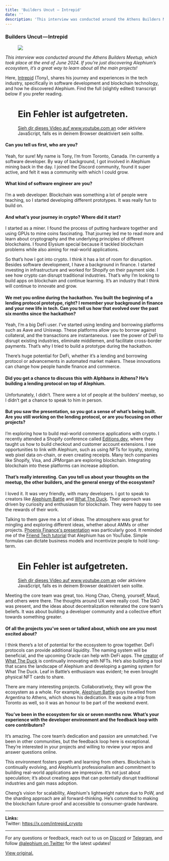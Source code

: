 ```yaml
---
title: 'Builders Uncut — Intrepid'
date: ''
description: 'This interview was conducted around the Athens Builders Meetup, which took place at the end of June 2024. If you’re just discovering…'
---
```


### Builders Uncut — Intrepid

<figure id="b18d" class="graf graf--figure graf-after--h3">
<img src="https://cdn-images-1.medium.com/max/800/1*sYSjLhY_HGhz05efnTM7fA.png" class="graf-image" data-image-id="1*sYSjLhY_HGhz05efnTM7fA.png" data-width="1920" data-height="1080" />
</figure>

_This interview was conducted around the Athens Builders Meetup, which took place at the end of June 2024. If you’re just discovering Alephium’s ecosystem, it’s a great way to learn about all the main projects!_

Here, <a href="https://x.com/intrepid_crypto" class="markup--anchor markup--p-anchor" data-href="https://x.com/intrepid_crypto" rel="noopener" target="_blank">Intrepid</a> (Tony), shares his journey and experiences in the tech industry, specifically in software development and blockchain technology, and how he discovered Alephium. Find the full (slightly edited) transcript below if you prefer reading.

<figure id="af9a" class="graf graf--figure graf--iframe graf-after--p">

<h1 id="ein-fehler-ist-aufgetreten." class="message">Ein Fehler ist aufgetreten.</h1>
<a href="https://www.youtube.com/watch?v=dualwSuXKmQ" target="_blank">Sieh dir dieses Video auf www.youtube.com an</a> oder aktiviere JavaScript, falls es in deinem Browser deaktiviert sein sollte.
</figure>

#### Can you tell us first, who are you?

Yeah, for sure! My name is Tony, I’m from Toronto, Canada. I’m currently a software developer. By way of background, I got involved in Alephium mining back in the day. I joined the Discord community, found it super active, and felt it was a community with which I could grow.

#### What kind of software engineer are you?

I’m a web developer. Blockchain was something a lot of people were teaching, so I started developing different prototypes. It was really fun to build on.

#### And what’s your journey in crypto? Where did it start?

I started as a miner. I found the process of putting hardware together and using GPUs to mine coins fascinating. That journey led me to read more and learn about cryptography and the underlying principles of different blockchains. I found Elysium special because it tackled blockchain problems while also aiming for real-world applications.

So that’s how I got into crypto. I think it has a lot of room for disruption. Besides software development, I have a background in finance. I started investing in infrastructure and worked for Shopify on their payment side. I see how crypto can disrupt traditional industries. That’s why I’m looking to build apps on blockchain and continue learning. It’s an industry that I think will continue to innovate and grow.

#### We met you online during the hackathon. You built the beginning of a lending protocol prototype, right? I remember your background in finance and your new life in tech. Can you tell us how that evolved over the past six months since the hackathon?

Yeah, I’m a big DeFi user. I’ve started using lending and borrowing platforms such as Aave and Uniswap. These platforms allow you to borrow against collateral, and the transactions are instantaneous. I see the power of DeFi to disrupt existing industries, eliminate middlemen, and facilitate cross-border payments. That’s why I tried to build a prototype during the hackathon.

There’s huge potential for DeFi, whether it’s a lending and borrowing protocol or advancements in automated market makers. These innovations can change how people handle finance and commerce.

#### Did you get a chance to discuss this with Alphbanx in Athens? He’s building a lending protocol on top of Alephium.

Unfortunately, I didn’t. There were a lot of people at the builders’ meetup, so I didn’t get a chance to speak to him in person.

#### But you saw the presentation, so you got a sense of what’s being built. Are you still working on the lending protocol, or are you focusing on other projects?

I’m exploring how to build real-world commerce applications with crypto. I recently attended a Shopify conference called <a href="https://www.editions.dev/" class="markup--anchor markup--p-anchor" data-href="https://www.editions.dev/" rel="noopener" target="_blank">Editions.dev</a>, where they taught us how to build checkout and customer account extensions. I see opportunities to link with Alephium, such as using NFTs for loyalty, storing web pixel data on-chain, or even creating receipts. Many tech companies like Shopify, Visa, and JPMorgan are exploring blockchain. Integrating blockchain into these platforms can increase adoption.

#### That’s really interesting. Can you tell us about your thoughts on the meetup, the other builders, and the general energy of the ecosystem?

I loved it. It was very friendly, with many developers. I got to speak to creators like <a href="https://alephium-battle.vercel.app/" class="markup--anchor markup--p-anchor" data-href="https://alephium-battle.vercel.app/" rel="noopener" target="_blank">Alephium Battle</a> and <a href="https://theducklounge.com/#/" class="markup--anchor markup--p-anchor" data-href="https://theducklounge.com/#/" rel="noopener" target="_blank">What The Duck</a>. Their approach was driven by curiosity and enthusiasm for blockchain. They were happy to see the rewards of their work.

Talking to them gave me a lot of ideas. The atmosphere was great for mingling and exploring different ideas, whether about AMMs or other projects. <a href="https://youtu.be/jhzjXJjMDSk" class="markup--anchor markup--p-anchor" data-href="https://youtu.be/jhzjXJjMDSk" rel="noopener" target="_blank">Phoenix Finance's presentation</a> was particularly good. It reminded me of the <a href="https://medium.com/@alephium/second-developer-workshop-re-implementing-friend-techs-smart-contract-in-ralph-806e3f6551aa" class="markup--anchor markup--p-anchor" data-href="https://medium.com/@alephium/second-developer-workshop-re-implementing-friend-techs-smart-contract-in-ralph-806e3f6551aa" target="_blank">Friend Tech tutorial</a> that Alephium has on YouTube. Simple formulas can dictate business models and incentivize people to hold long-term.

<figure id="135f" class="graf graf--figure graf--iframe graf-after--p">

<h1 id="ein-fehler-ist-aufgetreten." class="message">Ein Fehler ist aufgetreten.</h1>
<a href="https://www.youtube.com/watch?v=gi2sxvB9Np8" target="_blank">Sieh dir dieses Video auf www.youtube.com an</a> oder aktiviere JavaScript, falls es in deinem Browser deaktiviert sein sollte.
</figure>

Meeting the core team was great, too. Hong Chao, Cheng, yourself, Maud, and others were there. The thoughts around UX were really cool. The DAO was present, and the ideas about decentralization reiterated the core team’s beliefs. It was about building a developer community and a collective effort towards something greater.

#### Of all the projects you’ve seen or talked about, which one are you most excited about?

I think there’s a lot of potential for the ecosystem to grow together. DeFi protocols can provide additional liquidity. The naming system will be beneficial, and the upcoming Oracle can help with DeFi apps. The <a href="https://x.com/0x_reed" class="markup--anchor markup--p-anchor" data-href="https://x.com/0x_reed" rel="noopener" target="_blank">creator</a> of <a href="https://theducklounge.com/#/" class="markup--anchor markup--p-anchor" data-href="https://theducklounge.com/#/" rel="noopener" target="_blank">What The Duck</a> is continually innovating with NFTs. He’s also building a tool that scans the landscape of Alephium and developing a gaming system for What The Duck. Leaf in Battle’s enthusiasm was evident; he even brought physical NFT cards to share.

There are many interesting projects. Collaboratively, they will grow the ecosystem as a whole. For example, <a href="https://alephium-battle.com/" class="markup--anchor markup--p-anchor" data-href="https://alephium-battle.com/" rel="noopener" target="_blank">Alephium Battle</a> guys travelled from Argentina to Athens, which shows his dedication. It was quite a trip from Toronto as well, so it was an honour to be part of the weekend event.

#### You’ve been in the ecosystem for six or seven months now. What’s your experience with the developer environment and the feedback loop with core contributors?

It’s amazing. The core team’s dedication and passion are unmatched. I’ve been in other communities, but the feedback loop here is exceptional. They’re interested in your projects and willing to review your repos and answer questions online.

This environment fosters growth and learning from others. Blockchain is continually evolving, and Alephium’s professionalism and commitment to building real-world applications are impressive. It’s not just about speculation; it’s about creating apps that can potentially disrupt traditional industries and gain mass adoption.

Cheng’s vision for scalability, Alephium's lightweight nature due to PoW, and the sharding approach are all forward-thinking. He’s committed to making the blockchain future-proof and accessible to consumer-grade hardware.

---

**Links:**  
Twitter: <a href="https://x.com/intrepid_crypto" class="markup--anchor markup--p-anchor" data-href="https://x.com/intrepid_crypto" rel="noopener" target="_blank">https://x.com/intrepid_crypto</a>

---

For any questions or feedback, reach out to us on <a href="http://alephium.org/discord" class="markup--anchor markup--p-anchor" data-href="http://alephium.org/discord" rel="noopener ugc nofollow noopener noopener" target="_blank">Discord</a> or <a href="https://t.me/alephiumgroup" class="markup--anchor markup--p-anchor" data-href="https://t.me/alephiumgroup" rel="noopener ugc nofollow noopener noopener" target="_blank">Telegram</a>, and follow <a href="https://x.com/alephium" class="markup--anchor markup--p-anchor" data-href="https://x.com/alephium" rel="noopener ugc nofollow noopener noopener" target="_blank">@alephium on Twitter</a> for the latest updates!

[View original.](https://medium.com/p/426054d017ed)
